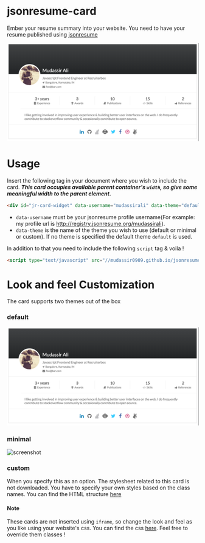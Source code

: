 # jsonresume-card
Ember your resume summary into your website. You need to have your resume published using [jsonresume](https://jsonresume.org/)

![screenshot](https://raw.githubusercontent.com/mudassir0909/jsonresume-card/master/assets/img/jr-card.png)

# Usage
Insert the following tag in your document where you wish to include the card.
**_This card occupies available parent container's `width`, so give some meaningful width to the parent element._**
```html
<div id="jr-card-widget" data-username="mudassirali" data-theme="default"></div>
```

* `data-username` must be your jsonresume profile username(For example: my profile url is http://registry.jsonresume.org/mudassirali).
* `data-theme` is the name of the theme you wish to use (default or minimal or custom). If no theme is specified the default theme `default` is used.

In addition to that you need to include the following `script` tag & voila !
```html
<script type="text/javascript" src="//mudassir0909.github.io/jsonresume-card/dist/1.0.0/jr-card-widget.min.js"></script>
```

# Look and feel Customization
The card supports two themes out of the box

### default
![Default Theme](https://raw.githubusercontent.com/mudassir0909/jsonresume-card/master/assets/img/jr-card.png)

### minimal
![screenshot](https://raw.githubusercontent.com/mudassir0909/jsonresume-card/master/assets/img/jr-card-theme-minimal.png)

### custom
When you specify this as an option. The stylesheet related to this card is not downloaded. You have to specify your own styles based on the class names. You can find the HTML structure [here](https://github.com/mudassir0909/jsonresume-card/blob/master/lib/jr-card-template.dot)


#### Note
These cards are not inserted using `iframe`, so change the look and feel as you like using your website's css. You can find the css [here](https://github.com/mudassir0909/jsonresume-card/blob/master/widget.less). Feel free to override them classes !
